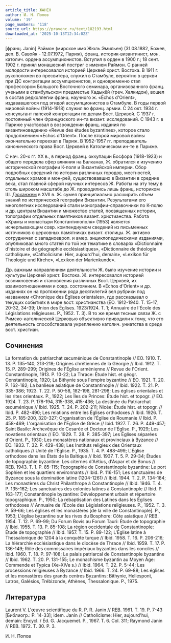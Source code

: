 ```yaml
---
article_title: ЖАНЕН
author: И. Н. Попов
volume: '19'
page_numbers: '118'
source_url: https://pravenc.ru/text/182193.html
downloaded_at: '2025-10-13T12:34:02Z'
---
```


[франц. Janin] Раймон (мирское имя Жюль Эмильен) (31.08.1882, Божев, деп. В. Савойя - 12.07.1972, Париж), франц. историк-византинист, мон. католич. ордена aссумпционистов. Вступил в орден в 1900 г.; 18 сент. 1902 г. принял монашеский постриг с именем Раймон. С ранней молодости интересовался историей Церквей христ. Востока. В 1911 г. рукоположен во пресвитера, служил в Стамбуле, вероятно в церкви при ДС конгрегации ассумпционистов, и одновременно стал профессором Большого Восточного семинара, организованного франц. учеными в стамбульском предместье Кадыкёй (греч. Халкидон), вошел в состав редколлегии франц. научного ж. «Échos d'Orient», издававшегося под эгидой ассумпционистов в Стамбуле. В годы первой мировой войны (1914-1918) служил во франц. армии. С 24 окт. 1934 г. консультант папской конгрегации по делам Вост. Церквей. С 1937 г. постоянный член Французского ин-та визант. исследований. С 1943 г. в Париже участвовал в возрождении франц. издания по византиноведению «Revue des études byzantines», которое стало продолжением «Échos d'Orient». После второй мировой войны окончательно переехал в Париж. В 1952-1957 гг. преподаватель канонического права Вост. Церквей в Католическом ин-те в Париже.

С нач. 20-х гг. XX в., в период франц. оккупации Босфора (1918-1923) и общего передела сфер влияния на Балканах, Ж. обратился к изучению исторической географии К-поля и Византийской империи. Сбор подробных сведений по истории различных городов, местностей, отдельных храмов и мон-рей, существовавших в Византии в средние века, стал главной сферой научных интересов Ж. Работы на эту тему в столь широком масштабе до Ж. проводились лишь франц. историком Ш. [Дюканжем](https://pravenc.ru/text/Дюканжем.html) в XVII в. Ж. сумел принципиально расширить объем знаний по исторической географии Византии. Результатами его многолетних исследований стали монографии-справочники по К-полю и др. центрам Византии и множество статей, посвященных истории, топографии отдельных памятников визант. христианства. Работа «Храмы и монастыри Константинополя» (1953) является исчерпывающим совр. компендиумом сведений из письменных источников о церковных памятниках визант. столицы. Ж. активно сотрудничал с западноевроп. и амер. энциклопедическими изданиями, опубликовал много статей по той же тематике в словарях «Dictionnaire d'histoire et de géographie ecclésiastiques», «Dictionnaire de théologie catholique», «Catholicisme: Hier, aujourd'hui, demain», «Lexikon für Theologie und Kirche», «Lexikon der Marienkunde».

Др. важным направлением деятельности Ж. было изучение истории и культуры Церквей христ. Востока. Ж. интересовался историей возникновения и становления различных Вост. Церквей, их взаимоотношениями и совр. состоянием. В «Échos d'Orient» и др. изданиях он на протяжении ряда десятилетий вел рубрики под названием «Chronique des Églises orientales», где рассказывал о текущих событиях в мире вост. христианства (EO. 1912-1940. T. 15-17, 20-32, 34-39; Union des Églises. 1923/1924. T. 1; Annuaire de l'École des Législations religieuses. P., 1952. T. 3). В то же время тесные связи Ж. с Римско-католической Церковью объективно приводили к тому, что его деятельность способствовала укреплению католич. униатства в среде вост. христиан.

## Сочинения

La formation du patriarchat œcuménique de Constantinople // EO. 1910. T. 13. P. 135-140, 213-218; Origines chrétiennes de la Géorgie // Ibid. 1912. T. 15. P. 289-299; Origines de l'Église arménienne // Revue de l'Orient. Constantinople, 1913. P. 10-22; La Thrace: Étude hist. et géogr. Constantinople, 1920; La Bithynie sous l'empire byzantine // EO. 1921. T. 20. P. 162-182; La banlieue asiatique de Constantinople // Ibid. 1922. T. 21. P. 335-386; 1923. T. 22. P. 50-58, 182-198, 281-298; Les églises orientales et les rites orientaux. P., 1922; Les Îles de Princes: Étude hist. et topogr. // EO. 1924. T. 23. P. 178-194, 315-338, 415-436; La destinée du Patriarchat œcuménique // Ibid. 1925. T. 24. P. 202-211; Nicée: Étude hist. et topogr. // Ibid. P. 482-490; Les relations entre les Églises orthodoxes // Ibid. 1926. T. 25. P. 185-200, 320-327; Organisation de l'Église de Roumanie // Ibid. P. 458-469; L'organisation de l'Église de Grèce // Ibid. 1927. T. 26. P. 449-457; Saint Basile: Archevêque de Cesarée et Docteur de l'Église. P., 1929; Les novatiens orientaux // EO. 1929. T. 28. P. 385-397; Les Églises séparées d'Orient. P., 1930; Les monastères nationaux et provinciaux à Byzance // EO. 1933. T. 32. P. 429-438; Les Instituts religieux des Orientaux catholiques // Unité de l'Église. P., 1935. T. 4. P. 488-499; L'Église orthodoxe dans les États de la Baltique // Ibid. 1937. T. 5. P. 29-34; Études de topographie byzantine: Les citernes d'Aétius, d'Aspar et de Bonus // REB. 1943. T. 1. P. 85-115; Topographie de Constantinople byzantine: Le port Sophien et les quartiers environnants // Ibid. P. 116-151; Les sanctuaires de Byzance sous la domination latine (1204-1261) // Ibid. 1944. T. 2. P. 134-184; Les monastères du Christ Philanthrope à Constantinople // Ibid. 1946. T. 4. P. 135-162; Les sanctuaires des colonies latines à Constantinople // Ibid. P. 163-177; Constantinople byzantine: Développement urbain et répertoire topographique. P., 1950; La rebaptisation des Latines dans les Églises orthodoxes // Annuaire de l'École des Législations religieuses. P., 1952. T. 3. P. 59-66; Les églises et les monastères [de la ville de Constantinople]. P., 1953; L'église byzantine sur les rives du Bosphore: Côte asiatique // REB. 1954. T. 12. P. 69-99; Du Forum Bovis au Forum Tauri: Étude de topographie // Ibid. 1955. T. 13. P. 85-108; La région occidentale de Constantinople: Étude de topographie // Ibid. 1957. T. 15. P. 89-122; L'Église latine à Thessalonique de 1204 à la conquête turque // Ibid. 1958. T. 16. P. 206-216; La hiérarchie ecclésiastique dans le diocèse de Thrace // Ibid. 1959. T. 17. P. 136-149; Rôle des commissaires impériaux byzantins dans les conciles // Ibid. 1960. T. 18. P. 97-108; Le palais patriarcal de Constantinople byzantine // Ibid. 1962. T. 20. P. 131-155; Le monachisme byzantin au Moyen Âge: Commende et Typica (Xe-XIVe s.) // Ibid. 1964. T. 22. P. 5-44; Les processions religieuses à Byzance // Ibid. 1966. T. 24. P. 69-88; Les églises et les monastères des grands centres Byzantins: Bithynie, Hellespont, Latros, Galésios, Trébizonde, Athènes, Thessalonique. P., 1975.

## Литература

Laurent V. L'œuvre scientifique du R. P. R. Janin // REB. 1961. T. 19. P. 7-43 [Библиогр.: P. 14-33]; idem. Janin // Catholicisme: Hier, aujourd'hui, demain: Encycl. / Éd. G. Jacquemet. P., 1967. T. 6. Col. 311; Raymond Janin // REB. 1972. T. 30. P. 3.

И. Н. Попов

